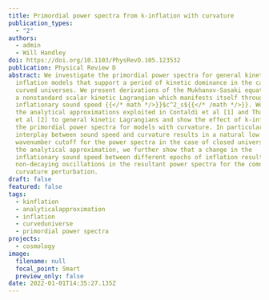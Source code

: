 ```yaml
---
title: Primordial power spectra from k-inflation with curvature
publication_types:
  - "2"
authors:
  - admin
  - Will Handley
doi: https://doi.org/10.1103/PhysRevD.105.123532
publication: Physical Review D
abstract: We investigate the primordial power spectra for general kinetic
  inflation models that support a period of kinetic dominance in the case of
  curved universes. We present derivations of the Mukhanov-Sasaki equations with
  a nonstandard scalar kinetic Lagrangian which manifests itself through the
  inflationary sound speed {{</* math */>}}$c^2_s${{</* /math */>}}. We extend
  the analytical approximations exploited in Contaldi et al [1] and Thavanesan
  et al [2] to general kinetic Lagrangians and show the effect of k-inflation on
  the primordial power spectra for models with curvature. In particular, the
  interplay between sound speed and curvature results in a natural low
  wavenumber cutoff for the power spectra in the case of closed universes. Using
  the analytical approximation, we further show that a change in the
  inflationary sound speed between different epochs of inflation results in
  non-decaying oscillations in the resultant power spectra for the comoving
  curvature perturbation.
draft: false
featured: false
tags:
  - kinflation
  - analyticalapproximation
  - inflation
  - curveduniverse
  - primordial power spectra
projects:
  - cosmology
image:
  filename: null
  focal_point: Smart
  preview_only: false
date: 2022-01-01T14:35:27.135Z
---
```

